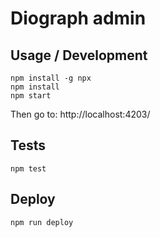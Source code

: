 # Diograph admin

## Usage / Development

```
npm install -g npx
npm install
npm start
```
Then go to: http://localhost:4203/


## Tests

```
npm test
```

## Deploy

```
npm run deploy
```
